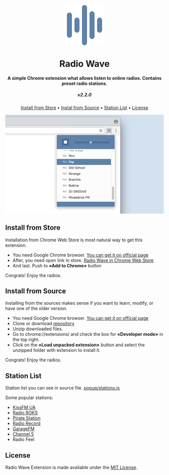 <p align="center">
  <img src="https://raw.githubusercontent.com/tryasko/files/master/RadioWaveExtension/2.1.0/icon-256.png" alt="Radio Wave" width="128">
</p>

<h1 align="center">
    Radio Wave
</h1>

<h4 align="center">
  A simple Chrome extension what allows listen to online radios. Contains preset radio stations.
</h4>

<h5 align="center" fontSize="12px">
  v2.2.0
</h5>

<p align="center">
  <a href="#install-from-store">Install from Store</a> •
  <a href="#install-from-source">Instal from Source</a> •
  <a href="#station-list">Station List</a> •
  <a href="#license">License</a>
</p>

<p align="center">
  <img src="https://raw.githubusercontent.com/tryasko/files/master/RadioWaveExtension/2.1.0/rw-popup.png" alt="Radio Wave Popup">
</p>

## Install from Store

Installation from Chrome Web Store is most natural way to get this extension.

- You need Google Chrome browser. [You can get it on official page](https://www.google.com/intl/en/chrome/)
- After, you need open link in store. [Radio Wave in Chrome Web Store](https://chrome.google.com/webstore/detail/radio-wave/onmajcldinagenagjgbbdmejcgihkcig)
- And last. Push to **«Add to Chrome»** button

Congrats! Enjoy the radios.

## Install from Source

Installing from the sources makes sense if you want to learn, modify, or have one of the older version.

- You need Google Chrome browser. [You can get it on official page](https://www.google.com/intl/en/chrome/)
- Clone or download [repository](https://github.com/tryasko/RadioWaveExtension)
- Unzip downloaded files.
- Go to chrome://extensions/ and check the box for **«Developer mode»** in the top right.
- Click on the **«Load unpacked extension»** button and select the unzipped folder with extension to install it.

Congrats! Enjoy the radios.

## Station List

Station list you can see in source file. [popup/stations.js](https://raw.githubusercontent.com/tryasko/RadioWaveExtension/master/popup/stations.js)

Some popular stations:

- [KissFM UA](https://www.kissfm.ua/)
- [Radio ROKS](https://www.radioroks.ua/)
- [Pirate Station](http://www.radiorecord.ru/ps/)
- [Radio Record](http://www.radiorecord.ru/)
- [GarageFM](http://garagefm.ru/)
- [Channel 5](http://promodj.com/radio#channel5)
- Radio Feel

## License

Radio Wave Extension is made available under the [MIT License](https://raw.githubusercontent.com/tryasko/RadioWaveExtension/master/LICENSE).
